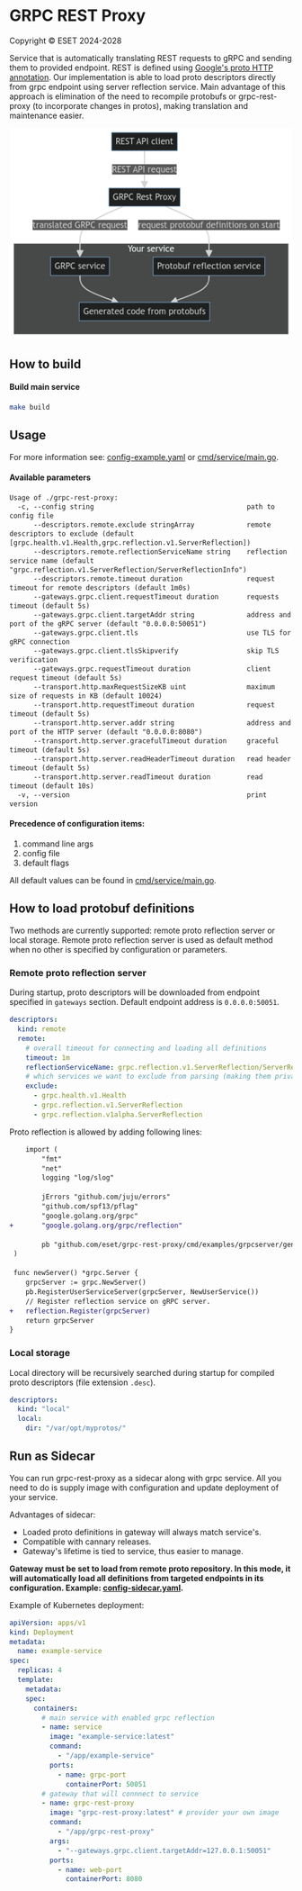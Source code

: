 # GRPC REST Proxy
Copyright © ESET 2024-2028

Service that is automatically translating REST requests to gRPC and sending them to provided endpoint. REST is defined using [Google's proto HTTP annotation](https://github.com/googleapis/googleapis/blob/master/google/api/http.proto). Our implementation is able to load proto descriptors directly from grpc endpoint using server reflection service. Main advantage of this approach is elimination of the need to recompile protobufs or grpc-rest-proxy (to incorporate changes in protos), making translation and maintenance easier.

<p align="center">
<img src="./docs/diagram.png">
</p>

## How to build
#### Build main service
```bash
make build
```

## Usage
For more information see:  [config-example.yaml](./config-example.yaml) or [cmd/service/main.go](./cmd/service/main.go).

#### Available parameters
```
Usage of ./grpc-rest-proxy:
  -c, --config string                                      path to config file
      --descriptors.remote.exclude stringArray             remote descriptors to exclude (default [grpc.health.v1.Health,grpc.reflection.v1.ServerReflection])
      --descriptors.remote.reflectionServiceName string    reflection service name (default "grpc.reflection.v1.ServerReflection/ServerReflectionInfo")
      --descriptors.remote.timeout duration                request timeout for remote descriptors (default 1m0s)
      --gateways.grpc.client.requestTimeout duration       requests timeout (default 5s)
      --gateways.grpc.client.targetAddr string             address and port of the gRPC server (default "0.0.0.0:50051")
      --gateways.grpc.client.tls                           use TLS for gRPC connection
      --gateways.grpc.client.tlsSkipverify                 skip TLS verification
      --gateways.grpc.requestTimeout duration              client request timeout (default 5s)
      --transport.http.maxRequestSizeKB uint               maximum size of requests in KB (default 10024)
      --transport.http.requestTimeout duration             request timeout (default 5s)
      --transport.http.server.addr string                  address and port of the HTTP server (default "0.0.0.0:8080")
      --transport.http.server.gracefulTimeout duration     graceful timeout (default 5s)
      --transport.http.server.readHeaderTimeout duration   read header timeout (default 5s)
      --transport.http.server.readTimeout duration         read timeout (default 10s)
  -v, --version                                            print version
```

#### Precedence of configuration items:
1. command line args
2. config file
3. default flags

All default values can be found in [cmd/service/main.go](./cmd/service/main.go).

## How to load protobuf definitions
Two methods are currently supported: remote proto reflection server or local storage.
Remote proto reflection server is used as default method when no other is specified by configuration or parameters.

### Remote proto reflection server
During startup, proto descriptors will be downloaded from endpoint specified in `gateways` section. Default endpoint address is `0.0.0.0:50051`.
```yaml
descriptors:
  kind: remote
  remote:
    # overall timeout for connecting and loading all definitions
    timeout: 1m 
    reflectionServiceName: grpc.reflection.v1.ServerReflection/ServerReflectionInfo
    # which services we want to exclude from parsing (making them private)
    exclude:
      - grpc.health.v1.Health
      - grpc.reflection.v1.ServerReflection
      - grpc.reflection.v1alpha.ServerReflection
```

Proto reflection is allowed by adding following lines: 

```diff
    import (
        "fmt"
	    "net"
	    logging "log/slog"

	    jErrors "github.com/juju/errors"
	    "github.com/spf13/pflag"
	    "google.golang.org/grpc"
+       "google.golang.org/grpc/reflection" 

	    pb "github.com/eset/grpc-rest-proxy/cmd/examples/grpcserver/gen/user/v1"
 )

 func newServer() *grpc.Server {
	grpcServer := grpc.NewServer()
	pb.RegisterUserServiceServer(grpcServer, NewUserService())
	// Register reflection service on gRPC server.
+	reflection.Register(grpcServer)
	return grpcServer
}
```


### Local storage
Local directory will be recursively searched during startup for compiled proto descriptors (file extension `.desc`).
```yaml
descriptors:
  kind: "local"
  local:
    dir: "/var/opt/myprotos/"
```

## Run as Sidecar
You can run grpc-rest-proxy as a sidecar along with grpc service. All you need to do is supply image with configuration and update deployment of your service.

Advantages of sidecar:
- Loaded proto definitions in gateway will always match service's.
- Compatible with cannary releases.
- Gateway's lifetime is tied to service, thus easier to manage.

**Gateway must be set to load from remote proto repository. In this mode, it will automatically load all definitions from targeted endpoints in its configuration. Example: [config-sidecar.yaml](config-sidecar.yaml).**

Example of Kubernetes deployment:
```yaml
apiVersion: apps/v1
kind: Deployment
metadata:
  name: example-service
spec:
  replicas: 4
  template:
    metadata:
    spec:
      containers:
        # main service with enabled grpc reflection
        - name: service 
          image: "example-service:latest"
          command:
            - "/app/example-service"
          ports:
            - name: grpc-port
              containerPort: 50051
        # gateway that will connnect to service
        - name: grpc-rest-proxy
          image: "grpc-rest-proxy:latest" # provider your own image
          command:
            - "/app/grpc-rest-proxy"
          args:
            - "--gateways.grpc.client.targetAddr=127.0.0.1:50051"
          ports:
            - name: web-port
              containerPort: 8080
```